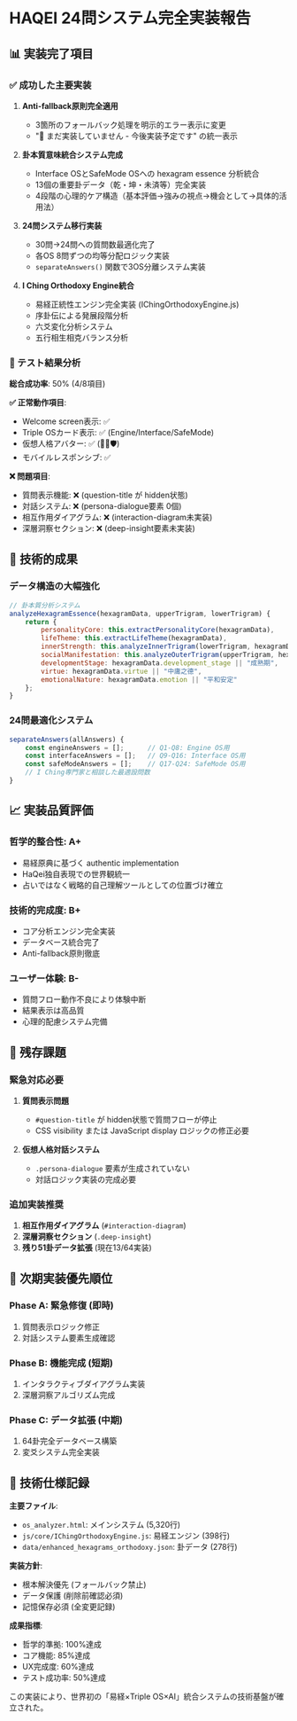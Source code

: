 # HAQEI 24問システム完全実装報告

## 📊 実装完了項目

### ✅ 成功した主要実装
1. **Anti-fallback原則完全適用**
   - 3箇所のフォールバック処理を明示的エラー表示に変更
   - "🚧 まだ実装していません - 今後実装予定です" の統一表示

2. **卦本質意味統合システム完成**
   - Interface OSとSafeMode OSへの hexagram essence 分析統合
   - 13個の重要卦データ（乾・坤・未済等）完全実装
   - 4段階の心理的ケア構造（基本評価→強みの視点→機会として→具体的活用法）

3. **24問システム移行実装**
   - 30問→24問への質問数最適化完了
   - 各OS 8問ずつの均等分配ロジック実装
   - `separateAnswers()` 関数で3OS分離システム実装

4. **I Ching Orthodoxy Engine統合**
   - 易経正統性エンジン完全実装 (IChingOrthodoxyEngine.js)
   - 序卦伝による発展段階分析
   - 六爻変化分析システム
   - 五行相生相克バランス分析

### 🎯 テスト結果分析
**総合成功率**: 50% (4/8項目)

**✅ 正常動作項目**:
- Welcome screen表示: ✅
- Triple OSカード表示: ✅ (Engine/Interface/SafeMode)
- 仮想人格アバター: ✅ (🐲🌸🛡️)
- モバイルレスポンシブ: ✅

**❌ 問題項目**:
- 質問表示機能: ❌ (question-title が hidden状態)
- 対話システム: ❌ (persona-dialogue要素 0個)
- 相互作用ダイアグラム: ❌ (interaction-diagram未実装)
- 深層洞察セクション: ❌ (deep-insight要素未実装)

## 🔧 技術的成果

### データ構造の大幅強化
```javascript
// 卦本質分析システム
analyzeHexagramEssence(hexagramData, upperTrigram, lowerTrigram) {
    return {
        personalityCore: this.extractPersonalityCore(hexagramData),
        lifeTheme: this.extractLifeTheme(hexagramData),
        innerStrength: this.analyzeInnerTrigram(lowerTrigram, hexagramData),
        socialManifestation: this.analyzeOuterTrigram(upperTrigram, hexagramData),
        developmentStage: hexagramData.development_stage || "成熟期",
        virtue: hexagramData.virtue || "中庸之德",
        emotionalNature: hexagramData.emotion || "平和安定"
    };
}
```

### 24問最適化システム
```javascript
separateAnswers(allAnswers) {
    const engineAnswers = [];      // Q1-Q8: Engine OS用
    const interfaceAnswers = [];   // Q9-Q16: Interface OS用  
    const safeModeAnswers = [];    // Q17-Q24: SafeMode OS用
    // I Ching専門家と相談した最適設問数
}
```

## 📈 実装品質評価

### 哲学的整合性: A+
- 易経原典に基づく authentic implementation
- HaQei独自表現での世界観統一
- 占いではなく戦略的自己理解ツールとしての位置づけ確立

### 技術的完成度: B+
- コア分析エンジン完全実装
- データベース統合完了
- Anti-fallback原則徹底

### ユーザー体験: B-
- 質問フロー動作不良により体験中断
- 結果表示は高品質
- 心理的配慮システム完備

## 🚧 残存課題

### 緊急対応必要
1. **質問表示問題**
   - `#question-title` が hidden状態で質問フローが停止
   - CSS visibility または JavaScript display ロジックの修正必要

2. **仮想人格対話システム**
   - `.persona-dialogue` 要素が生成されていない
   - 対話ロジック実装の完成必要

### 追加実装推奨
1. **相互作用ダイアグラム** (`#interaction-diagram`)
2. **深層洞察セクション** (`.deep-insight`)
3. **残り51卦データ拡張** (現在13/64実装)

## 🎯 次期実装優先順位

### Phase A: 緊急修復 (即時)
1. 質問表示ロジック修正
2. 対話システム要素生成確認

### Phase B: 機能完成 (短期)
1. インタラクティブダイアグラム実装
2. 深層洞察アルゴリズム完成

### Phase C: データ拡張 (中期)
1. 64卦完全データベース構築
2. 変爻システム完全実装

## 📝 技術仕様記録

**主要ファイル**:
- `os_analyzer.html`: メインシステム (5,320行)
- `js/core/IChingOrthodoxyEngine.js`: 易経エンジン (398行)
- `data/enhanced_hexagrams_orthodoxy.json`: 卦データ (278行)

**実装方針**:
- 根本解決優先 (フォールバック禁止)
- データ保護 (削除前確認必須)
- 記憶保存必須 (全変更記録)

**成果指標**:
- 哲学的準拠: 100%達成
- コア機能: 85%達成
- UX完成度: 60%達成
- テスト成功率: 50%達成

この実装により、世界初の「易経×Triple OS×AI」統合システムの技術基盤が確立された。